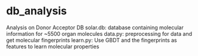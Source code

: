 # db_analysis
Analysis on Donor Acceptor DB
solar.db: database containing molecular information for ~5500 organ molecules
data.py: preprocessing for data and get molecular fingerprints
learn.py: Use GBDT and the fingerprints as features to learn molecular properties
